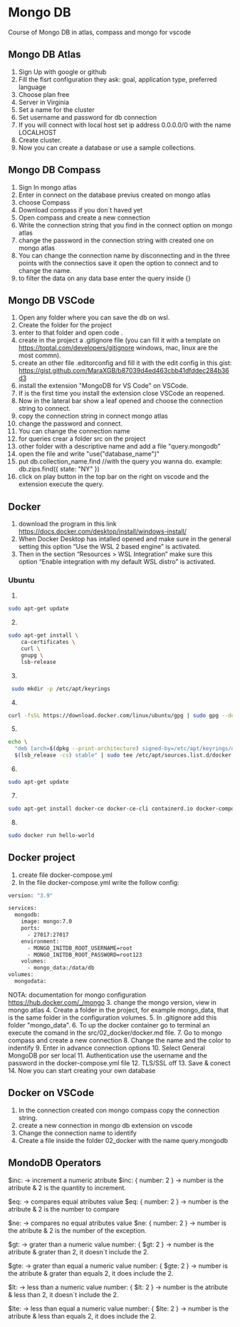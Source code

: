 # Mongo DB 
Course of Mongo DB in atlas, compass and mongo for vscode

## Mongo DB Atlas
1. Sign Up with google or github
2. Fill the fisrt configuration they ask: goal, application type, preferred language
3. Choose plan free
4. Server in Virginia
5. Set a name for the cluster
6. Set username and password for db connection
7. If you will connect with local host set ip address 0.0.0.0/0 with the name LOCALHOST
8. Create cluster.
9. Now you can create a database or use a sample collections.

## Mongo DB Compass
1. Sign In mongo atlas
2. Enter in connect on the database previus created on mongo atlas
3. choose Compass
4. Download compass if you don´t haved yet
5. Open compass and create a new connection 
6. Write the connection string that you find in the connect option on mongo atlas
7. change the password in the connection string with created one on mongo atlas
8. You can change the connection name by disconnecting and in the three points with the connectios save it open the option to connect and to change the name.
9. to filter the data on any data base enter the query inside {}

## Mongo DB VSCode
1. Open any folder where you can save the db on wsl.
2. Create the folder for the project
3. enter to that folder and open code .
4. create in the project a .gitignore file (you can fill it with a template on https://toptal.com/developers/gitignore windows, mac, linux are the most commn).
5. create an other file .editorconfig and fill it with the edit config in this gist: https://gist.github.com/MaraXGB/b87039d4ed463cbb41dfddec284b36d3
6. install the extension "MongoDB for VS Code" on VSCode.
7. If is the first time you install the extension close VSCode an reopened.
8. Now in the lateral bar show a leaf opened and choose the connection string to connect.
9. copy the connection string in connect mongo atlas
10. change the password and connect.
11. You can change the connection name
12. for queries crear a folder src on the project
13. other folder with a descriptive name and add a file "query.mongodb"
14. open the file and write "use("database_name")"
15. put db.collection_name.find //with the query you wanna do.
    example: db.zips.find({ state: "NY" })
16. click on  play button in the top bar on the right on vscode and the extension execute the query.

## Docker
1. download the program in this link https://docs.docker.com/desktop/install/windows-install/
2. When Docker Desktop has intalled opened and make sure in the general setting this option “Use the WSL 2 based engine” is activated.
3. Then in the section “Resources > WSL Integration” make sure this option “Enable integration with my default WSL distro” is activated.

###  Ubuntu
1. 
```sh 
sudo apt-get update 
```
2. 
```sh 
sudo apt-get install \
    ca-certificates \
    curl \
    gnupg \
    lsb-release
```
3. 
```sh
 sudo mkdir -p /etc/apt/keyrings
```
4. 
```sh 
curl -fsSL https://download.docker.com/linux/ubuntu/gpg | sudo gpg --dearmor -o /etc/apt/keyrings/docker.gpg
```
5. 
```sh 
echo \
  "deb [arch=$(dpkg --print-architecture) signed-by=/etc/apt/keyrings/docker.gpg] https://download.docker.com/linux/ubuntu \
  $(lsb_release -cs) stable" | sudo tee /etc/apt/sources.list.d/docker.list > /dev/null
```
6. 
```sh 
sudo apt-get update
```
7. 
```sh 
sudo apt-get install docker-ce docker-ce-cli containerd.io docker-compose-plugin
```
8. 
```sh 
sudo docker run hello-world
```

##  Docker project
1. create file docker-compose.yml
2. In the file docker-compose.yml write the follow config:
```sh
version: "3.9"

services:
  mongodb:
    image: mongo:7.0
    ports:
      - 27017:27017
    environment:
      - MONGO_INITDB_ROOT_USERNAME=root
      - MONGO_INITDB_ROOT_PASSWORD=root123
    volumes:
      - mongo_data:/data/db
volumes:
  mongodata:
```
NOTA: documentation for mongo configuration https://hub.docker.com/_/mongo
3. change the mongo version, view in mongo atlas
4. Create a folder in the project, for example mongo_data, that is the same folder in the configuration volumes.
5. In .gitignore add this folder "mongo_data".
6. To up the docker container go to terminal an execute the comand in the src/02_docker/docker.md file.
7. Go to mongo compass and create a new connection
8. Change the name and the color to indentify
9. Enter in advance connection options 
10. Select General MongoDB por ser local
11. Authentication use the username and the password in the docker-compose.yml file
12. TLS/SSL off
13. Save & conect
14. Now you can start creating your own database

## Docker on VSCode
1. In the connection created con mongo compass copy the connection string.
2. create a new connection in mongo db extension on vscode
3. Change the connection name to identify
4. Create a file inside the folder 02_docker with the name query.mongodb

## MondoDB Operators
 
$inc: -> increment a numeric atribute
      $inc: { number: 2 } -> number is the atribute & 2 is the quantity to increment.

$eq: -> compares equal atributes value
      $eq: { number: 2 } -> number is the atribute & 2 is the number to compare

$ne: -> compares no equal atributes value
      $ne: { number: 2 } -> number is the atribute & 2 is the number of the exception.

$gt: -> grater than a numeric value
     number: { $gt: 2 } -> number is the atribute & grater than 2, it doesn´t include the 2.

$gte: -> grater than equal a numeric value
     number: { $gte: 2 } -> number is the atribute & grater than equals 2, it does include the 2.

$lt: -> less than a numeric value
     number: { $lt: 2 } -> number is the atribute & less than 2, it doesn´t include the 2.

$lte: -> less than equal a numeric value
     number: { $lte: 2 } -> number is the atribute & less than equals 2, it does include the 2.
      











